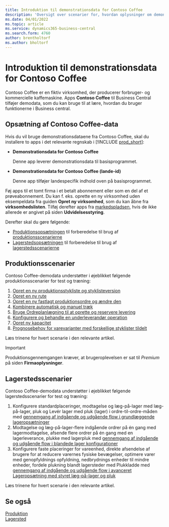 ```yaml
---
title: Introduktion til demonstrationsdata for Contoso Coffee
description: 'Oversigt over scenarier for, hvordan oplysninger om demonstrationsdata for Contoso Coffee kan hjælpe dig med at lære, hvordan du bruger funktionerne i Business central.'
ms.date: 04/01/2022
ms.topic: article
ms.service: dynamics365-business-central
ms.search.form: 4760
author: brentholtorf
ms.author: bholtorf
---
```


# <a name="introduction-to-contoso-coffee-demo-data"></a>Introduktion til demonstrationsdata for Contoso Coffee

Contoso Coffee er en fiktiv virksomhed, der producerer forbruger- og kommercielle kaffemaskine. Apps **Contoso Coffee** til Business Central tilføjer demodata, som du kan bruge til at lære, hvordan du bruger funktionerne i Business central.  


## <a name="set-up-contoso-coffee-data"></a>Opsætning af Contoso Coffee-data

Hvis du vil bruge demonstrationsdataene fra Contoso Coffee, skal du installere to apps i det relevante regnskab i [!INCLUDE [prod_short](../includes/prod_short.md)]:  

- **Demonstrationsdata for Contoso Coffee**  

    Denne app leverer demonstrationsdata til basisprogrammet.  
- **Demonstrationsdata for Contoso Coffee (lande-id)**  

    Denne app tilføjer landespecifik indhold oven på basisprogrammet.

Føj apps til et tomt firma i et betalt abonnement eller som en del af et prøveabonnement. Du kan f. eks. oprette en ny virksomhed uden eksempeldata fra guiden **Opret ny virksomhed**, som du kan åbne fra **virksomhedslisten**. Tilføj derefter apps fra [markedspladsen](../ui-extensions-install-uninstall.md#install), hvis de ikke allerede er angivet på siden **Udvidelsesstyring**.  

Derefter skal du gøre følgende:
 - [Produktionsopsætningen](manufacturing/contoso-coffee-manufacturing-intro.md) til forberedelse til brug af [produktionsscenarierne](#manufacturing-scenarios)
 - [Lagerstedsopsætningen](warehousing/contoso-coffee-warehousing-intro.md) til forberedelse til brug af [lagerstedsscenarierne](#warehousing-scenarios)

## <a name="manufacturing-scenarios"></a>Produktionsscenarier

Contoso Coffee-demodata understøtter i øjeblikket følgende produktionsscenarier for test og træning:

1. [Opret en ny produktionsstykliste og styklisteversion](manufacturing/create-new-production-bom-version.md)  
2. [Opret en ny rute](manufacturing/create-new-routing.md)  
3. [Opret en ny fastlagt produktionsordre og ændre den](manufacturing/create-firm-planned-production-order-change.md)  
4. [Kombinere automatisk og manuel træk](manufacturing/combine-automatic-manual-flushing.md)  
5. [Bruge Ordreplanlægning til at oprette og reservere levering](manufacturing/order-planning-create-reserve-supply.md)  
6. [Konfigurere og behandle en underleverandør operation](manufacturing/set-up-process-subcontracting-operation.md)  
7. [Opret ny kapacitet](manufacturing/set-up-new-capacity.md)  
8. [Prognosebehov for varevarianter med forskellige styklister tildelt](manufacturing/variants.md)  

Læs trinene for hvert scenarie i den relevante artikel.  

> [!IMPORTANT]
> Produktionsgennemgangen kræver, at brugeroplevelsen er sat til *Premium* på siden **Firmaoplysninger**.

## <a name="warehousing-scenarios"></a>Lagerstedsscenarier

Contoso Coffee-demodata understøtter i øjeblikket følgende lagerstedsscenarier for test og træning:

1.  Konfigurere standardplaceringer, modtagelse og læg-på-lager med læg-på-lager, pluk og Levér lager med pluk (lager) i ordre-til-ordre-måden med [gennemgang af indgående og udgående flow i grundlæggende lageropsætninger](warehousing/warehouse-basic-flow-putaway-pick.md)
2.  Modtagelse og læg-på-lager-flere indgående ordrer på én gang med lagermodtagelse, afsende flere ordrer på én gang med en lagerleverance, plukke med lagerpluk med [gennemgang af indgående og udgående flow i blandede lager konfigurationer](warehousing/warehouse-mixed-flow-receive-pick-ship.md)
3.  Konfigurere faste placeringer for vareenhed, direkte afsendelse af brugere for at reducere varernes fysiske bevægelser, optimere varer med genopfyldnings opfyldning, nedbrydnings enheder til mindre enheder, fordele plukning blandt lagersteder med Plukkladde med [gennemgang af indgående og udgående flow i avanceret Lageropsætning med styret læg-på-lager og pluk](warehousing/warehouse-directed-flow.md)

Læs trinene for hvert scenarie i den relevante artikel.
   
## <a name="see-also"></a>Se også

[Produktion](../production-manage-manufacturing.md)  
[Lagersted](../warehouse-manage-warehouse.md)  

